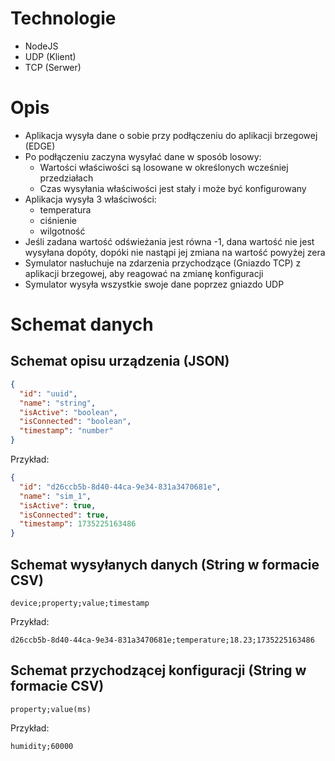 # Technologie

- NodeJS
- UDP (Klient)
- TCP (Serwer)

# Opis

- Aplikacja wysyła dane o sobie przy podłączeniu do aplikacji brzegowej (EDGE)
- Po podłączeniu zaczyna wysyłać dane w sposób losowy:
  - Wartości właściwości są losowane w określonych wcześniej przedziałach
  - Czas wysyłania właściwości jest stały i może być konfigurowany
- Aplikacja wysyła 3 właściwości:
  - temperatura
  - ciśnienie
  - wilgotność
- Jeśli zadana wartość odświeżania jest równa -1, dana wartość nie jest wysyłana dopóty, dopóki nie nastąpi jej
  zmiana na wartość powyżej zera
- Symulator nasłuchuje na zdarzenia przychodzące (Gniazdo TCP) z aplikacji brzegowej, aby reagować na zmianę
  konfiguracji
- Symulator wysyła wszystkie swoje dane poprzez gniazdo UDP

# Schemat danych

## Schemat opisu urządzenia (JSON)

```JSON
{
  "id": "uuid",
  "name": "string",
  "isActive": "boolean",
  "isConnected": "boolean",
  "timestamp": "number"
}
```

Przykład:

```JSON
{
  "id": "d26ccb5b-8d40-44ca-9e34-831a3470681e",
  "name": "sim_1",
  "isActive": true,
  "isConnected": true,
  "timestamp": 1735225163486
}
```

## Schemat wysyłanych danych (String w formacie CSV)

```CSV
device;property;value;timestamp
```

Przykład:

```CSV
d26ccb5b-8d40-44ca-9e34-831a3470681e;temperature;18.23;1735225163486
```

## Schemat przychodzącej konfiguracji (String w formacie CSV)

```CSV
property;value(ms)
```

Przykład:

```CSV
humidity;60000
```
